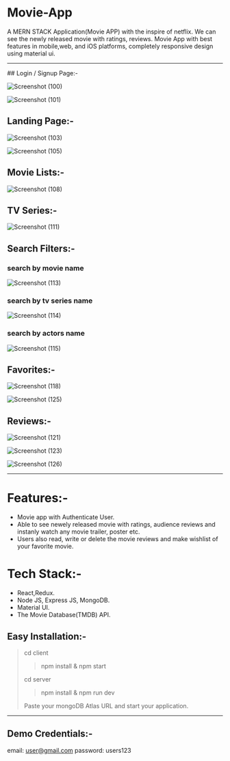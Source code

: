 # Movie-App
A MERN STACK Application(Movie APP) with the inspire of netflix. We can see the newly released movie with ratings, reviews. Movie App with best features in mobile,web, and iOS platforms, completely responsive design using material ui.   
<hr>
## Login / Signup Page:-

![Screenshot (100)](https://user-images.githubusercontent.com/105549298/209826091-fe3aefb6-706f-4e80-93fc-1d96ecb4bbdf.png)

![Screenshot (101)](https://user-images.githubusercontent.com/105549298/209826135-3eb93168-6589-431e-a1e5-b519b5989f8c.png)

## Landing Page:-

![Screenshot (103)](https://user-images.githubusercontent.com/105549298/209826198-5c384448-312c-4492-9ea5-b0f02a512cda.png)

![Screenshot (105)](https://user-images.githubusercontent.com/105549298/209826578-64fd7591-0db0-47b8-8584-563de11bc4a7.png)

## Movie Lists:-

![Screenshot (108)](https://user-images.githubusercontent.com/105549298/209826516-8a75c5b6-6348-443b-b8b4-66477e1ffd10.png)

## TV Series:-

![Screenshot (111)](https://user-images.githubusercontent.com/105549298/209827068-fef97f8f-cbe5-4086-8004-1acc6e6309c5.png)

## Search Filters:-

### search by movie name

![Screenshot (113)](https://user-images.githubusercontent.com/105549298/209827310-d04242a8-feb6-4a3e-aeb0-afe1ef1017b2.png)

### search by tv series name

![Screenshot (114)](https://user-images.githubusercontent.com/105549298/209827327-facd7443-bb29-4a75-a205-63719ce6caa1.png)

### search by actors name

![Screenshot (115)](https://user-images.githubusercontent.com/105549298/209827348-b275bd7f-445e-4f3a-9dc1-3a67ea5685c5.png)

## Favorites:-

![Screenshot (118)](https://user-images.githubusercontent.com/105549298/209827674-b38270aa-30ed-4e21-a6ad-b473bfd4d1aa.png)

![Screenshot (125)](https://user-images.githubusercontent.com/105549298/209827701-8109d273-173f-45d0-be8c-822bb5816972.png)

## Reviews:-

![Screenshot (121)](https://user-images.githubusercontent.com/105549298/209828210-eeb7c783-a066-4f91-b42b-d35ff8150573.png)

![Screenshot (123)](https://user-images.githubusercontent.com/105549298/209828432-3be77313-5a8a-45a0-8801-8baebaf45d21.png)

![Screenshot (126)](https://user-images.githubusercontent.com/105549298/209828443-65823365-b84a-4aa2-b1a8-9afc9e963b09.png)

<hr>

# Features:-
* Movie app with Authenticate User.
* Able to see newely released movie with ratings, audience reviews and instanly watch any movie trailer, poster etc.
* Users also read, write or delete the movie reviews and make wishlist of your favorite movie.

# Tech Stack:-
* React,Redux.
* Node JS, Express JS, MongoDB.
* Material UI.
* The Movie Database(TMDB) API.

## Easy Installation:-
> cd client
> > npm install & npm start
> 
> cd server
> > npm install & npm run dev
> > 
> Paste your mongoDB Atlas URL and start your application.  

<hr>

## Demo Credentials:-
email: user@gmail.com password: users123


